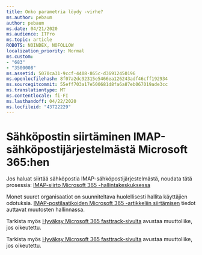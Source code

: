 ```yaml
---
title: Onko parametria löydy -virhe?
ms.author: pebaum
author: pebaum
ms.date: 04/21/2020
ms.audience: ITPro
ms.topic: article
ROBOTS: NOINDEX, NOFOLLOW
localization_priority: Normal
ms.custom:
- "683"
- "3500008"
ms.assetid: 5070ca31-9ccf-4408-865c-d36912450196
ms.openlocfilehash: 8f07a2dc92315e5466ea126243adf46cff192934
ms.sourcegitcommit: 55eff703a17e500681d8fa6a87eb067019ade3cc
ms.translationtype: MT
ms.contentlocale: fi-FI
ms.lasthandoff: 04/22/2020
ms.locfileid: "43722229"
---
```

# <a name="migrating-email-from-imap-email-system-to-microsoft-365"></a>Sähköpostin siirtäminen IMAP-sähköpostijärjestelmästä Microsoft 365:hen

Jos haluat siirtää sähköpostia IMAP-sähköpostijärjestelmästä, noudata tätä prosessia: [IMAP-siirto Microsoft 365 -hallintakeskuksessa](https://docs.microsoft.com/Exchange/mailbox-migration/migrating-imap-mailboxes/imap-migration-in-the-admin-center)
  
Monet suuret organisaatiot on suunniteltava huolellisesti hallita käyttäjien odotuksia. [IMAP-postilaatikoiden Microsoft 365 -artikkeliin siirtämisen](https://docs.microsoft.com/Exchange/mailbox-migration/migrating-imap-mailboxes/migrating-imap-mailboxes) tiedot auttavat muutosten hallinnassa.

Tarkista myös [Hyväksy Microsoft 365 fasttrack-sivulta](https://www.microsoft.com/fasttrack/microsoft-365/office-365) avustaa muuttoliike, jos oikeutettu.
  

Tarkista myös [Hyväksy Microsoft 365 fasttrack-sivulta](https://www.microsoft.com/fasttrack/microsoft-365/office-365) avustaa muuttoliike, jos oikeutettu.
  